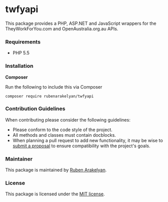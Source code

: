 # twfyapi

This package provides a PHP, ASP.NET and JavaScript wrappers for the TheyWorkForYou.com and OpenAustralia.org.au APIs.

### Requirements

- PHP 5.5

### Installation

**Composer**

Run the following to include this via Composer

```shell
composer require rubenarakelyan/twfyapi
```

### Contribution Guidelines

When contributing please consider the following guidelines:

- Please conform to the code style of the project.
- All methods and classes must contain docblocks.
- When planning a pull request to add new functionality, it may be wise to [submit a proposal](https://github.com/rubenarakelyan/twfyapi/issues/new) to ensure compatibility with the project's goals.

### Maintainer

This package is maintained by [Ruben Arakelyan](https://ruben.am/).

### License

This package is licensed under the [MIT license](https://github.com/rubenarakelyan/twfyapi/blob/master/LICENSE).